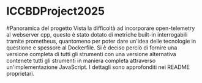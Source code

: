 ﻿# ICCBDProject2025
#Panoramica del progetto
Vista la difficoltà ad incorporare open-telemetry al webserver cpp, questo è stato dotato di metriche built-in interrogabili tramite prometheus, quantomeno per poter dare un'idea delle tecnologie in questione e spessore al Dockerfile.
Si è deciso perciò di fornire una versione completa di tutti gli strumenti con una versione alternativa contenete tutti gli strumenti in maniera completa attraverso un'implementazione JavaScript.
I dettagli sono approfonditi nei README proprietari.
